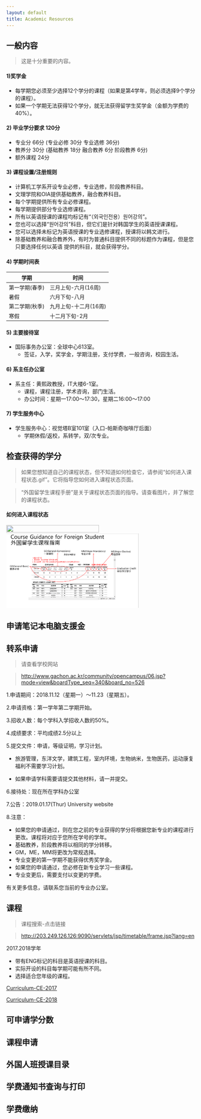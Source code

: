```yaml
---
layout: default
title: Academic Resources
---
```

## 一般内容

> 这是十分重要的内容。

#### 1)奖学金

* 每学期您必须至少选择12个学分的课程（如果是第4学年，则必须选择9个学分的课程）。
* 如果一个学期无法获得12个学分，就无法获得留学生奖学金（金额为学费的40%）。

#### 2) 毕业学分要求 120分

* 专业分 66分 (专业必修 30分 专业选修 36分)
* 教养分 30分 (基础教养 18分 融合教养 6分 阶段教养 6分)
* 额外课程 24分


#### 3) 课程设置/注册规则

* 计算机工学系开设专业必修，专业选修，阶段教养科目。
* 文理学院和OIA提供基础教养，融合教养科目。
* 每个学期提供所有专业必修课程。
* 每学期提供部分专业选修课程。
* 所有以英语授课的课程均标记有“（외국인전용）원어강의”。
* 您也可以选择“원어강의”科目，但它们是针对韩国学生的英语授课课程。
* 您可以选择未标记为英语授课的专业选修课程，授课将以韩文进行。
* 除基础教养和融合教养外，有时为普通科目提供不同的标题作为课程，但是您只要选择任何以英语   提供的科目，就会获得学分。

#### 4) 学期时间表
|学期|时间| 
|---|---|
| 第一学期(春季)|三月上旬-六月(16周)| 
| 暑假|六月下旬-八月| 
| 第二学期(秋季)|九月上旬-十二月(16周)| 
| 寒假|十二月下旬-2月| 

#### 5) 主要接待室

-  国际事务办公室：全球中心613室。
    -   签证，入学，奖学金，学期注册，支付学费，一般咨询，校园生活。


#### 6) 系主任办公室

- 系主任：黄熙政教授，IT大楼6-1室。
  - 课程，课程注册，学术咨询，部门生活。
  - 办公时间：星期一17:00〜17:30，星期二16:00〜17:00

#### 7) 学生服务中心

- 学生服务中心：视觉塔B室101室（入口-帕斯奇咖啡厅后面）
  - 学期休假/返校，系转学，双/次专业。

## 检查获得的学分

> 如果您想知道自己的课程状态，但不知道如何检查它，请参阅“如何进入课程状态.gif”。它将指导您如何进入课程状态页面。

> “外国留学生课程手册”是关于课程状态页面的指导。请查看图片，并了解您的课程状态。

#### 如何进入课程状态

<img src="img/How to Go Course Status.gif" width="70%" height="70%">



<img src="img/Course_Mannual_for_Foreign_Student_CN.png" width="70%" height="70%">

## 申请笔记本电脑支援金
## 转系申请
> 请查看学校网站

> http://www.gachon.ac.kr/community/opencampus/06.jsp?mode=view&boardType_seq=340&board_no=526

1.申请期间：2018.11.12（星期一）〜11.23（星期五）。

2.申请资格：第一学年第二学期开始。

3.招收人数：每个学科入学招收人数的50%。

4.成绩要求：平均成绩2.5分以上

5.提交文件：申请，等级证明，学习计划。
* 旅游管理，东洋文学，建筑工程，室内环境，生物纳米，生物医药，运动康复福利不需要学习计划。
- 如果申请学科需要请提交其他材料，请一并提交。    

6.接待处：现在所在学科办公室

7.公告：2019.01.17(Thur) University website

8.注意：
  * 如果您的申请通过，则在您之前的专业获得的学分将根据您新专业的课程进行更改。课程将对应于您所在学号的学年。
  * 基础教养，阶段教养将以相同的学分转移。
  * GM，ME，MM将更改为常规选择。
  * 专业变更的第一学期不能获得优秀奖学金。
  * 如果您的申请通过，您必修在新专业学习一些课程。
  * 专业变更后，需要支付以变更的学费。


有关更多信息，请联系您当前的专业办公室。
## 课程
> 课程搜索-点击链接

> http://203.249.126.126:9090/servlets/jsp/timetable/frame.jsp?lang=en

2017.2018学年
  * 带有ENG标记的科目是英语授课的科目。
  * 实际开设的科目每学期可能有所不同。
  * 选择适合您年级的课程。

[Curriculum-CE-2017](pdf/Curriculum-CE-2017.pdf)


[Curriculum-CE-2018](pdf/Curriculum-CE-2018.pdf)
## 可申请学分数
## 课程申请
## 外国人班授课目录
## 学费通知书查询与打印
## 学费缴纳
